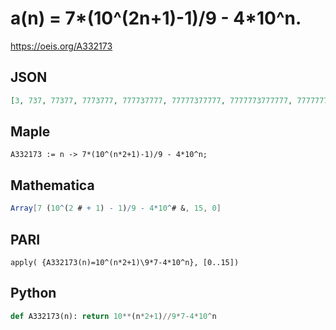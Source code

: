 # a\(n\) \= 7\*\(10^\(2n\+1\)\-1\)/9 \- 4\*10^n\.
https://oeis.org/A332173
## JSON
```JSON
[3, 737, 77377, 7773777, 777737777, 77777377777, 7777773777777, 777777737777777, 77777777377777777, 7777777773777777777, 777777777737777777777, 77777777777377777777777, 7777777777773777777777777, 777777777777737777777777777, 77777777777777377777777777777, 7777777777777773777777777777777]
```
## Maple
```Maple
A332173 := n -> 7*(10^(n*2+1)-1)/9 - 4*10^n;
```
## Mathematica
```Mathematica
Array[7 (10^(2 # + 1) - 1)/9 - 4*10^# &, 15, 0]
```
## PARI
```PARI
apply( {A332173(n)=10^(n*2+1)\9*7-4*10^n}, [0..15])
```
## Python
```Python
def A332173(n): return 10**(n*2+1)//9*7-4*10^n
```
